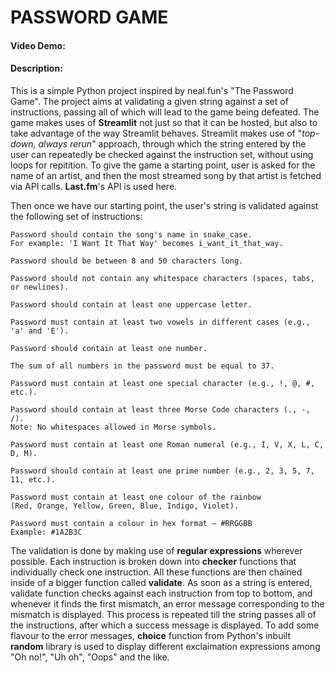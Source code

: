 # PASSWORD GAME
#### Video Demo:  <URL HERE>
#### Description: 
This is a simple Python project inspired by neal.fun's "The Password Game".
The project aims at validating a given string against a set of instructions, passing all of which will lead to the game being defeated. 
The game makes uses of **Streamlit** not just so that it can be hosted, but also to take advantage of the way Streamlit behaves. 
Streamlit makes use of "*top-down, always rerun*" approach, through which the string entered by the user can repeatedly be checked against the instruction set, without using loops for repitition.
To give the game a starting point, user is asked for the name of an artist, and then the most streamed song by that artist is fetched via API calls. **Last.fm**'s API is used here.

Then once we have our starting point, the user's string is validated against the following set of instructions:
```
Password should contain the song's name in snake_case.
For example: 'I Want It That Way' becomes i_want_it_that_way.

Password should be between 8 and 50 characters long.

Password should not contain any whitespace characters (spaces, tabs, or newlines).

Password should contain at least one uppercase letter.

Password must contain at least two vowels in different cases (e.g., 'a' and 'E').

Password should contain at least one number.

The sum of all numbers in the password must be equal to 37.

Password must contain at least one special character (e.g., !, @, #, etc.).

Password should contain at least three Morse Code characters (., -, /).
Note: No whitespaces allowed in Morse symbols.

Password must contain at least one Roman numeral (e.g., I, V, X, L, C, D, M).

Password should contain at least one prime number (e.g., 2, 3, 5, 7, 11, etc.).

Password must contain at least one colour of the rainbow
(Red, Orange, Yellow, Green, Blue, Indigo, Violet).

Password must contain a colour in hex format – #RRGGBB
Example: #1A2B3C
```

The validation is done by making use of **regular expressions** wherever possible. Each instruction is broken down into **checker** functions that individually check one instruction.
All these functions are then chained inside of a bigger function called **validate**. As soon as a string is entered, validate function checks against each instruction from top to bottom, and whenever it finds the first mismatch, an error message corresponding to the mismatch is displayed.
This process is repeated till the string passes all of the instructions, after which a success message is displayed. 
To add some flavour to the error messages, **choice** function from Python's inbuilt **random** library is used to display different exclaimation expressions among "Oh no!", "Uh oh", "Oops" and the like.




